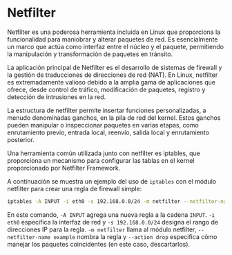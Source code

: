 # Netfilter 

Netfilter es una poderosa herramienta incluida en Linux que proporciona la funcionalidad para maniobrar y alterar paquetes de red. Es esencialmente un marco que actúa como interfaz entre el núcleo y el paquete, permitiendo la manipulación y transformación de paquetes en tránsito.

La aplicación principal de Netfilter es el desarrollo de sistemas de firewall y la gestión de traducciones de direcciones de red (NAT). En Linux, netfilter es extremadamente valioso debido a la amplia gama de aplicaciones que ofrece, desde control de tráfico, modificación de paquetes, registro y detección de intrusiones en la red.

La estructura de netfilter permite insertar funciones personalizadas, a menudo denominadas ganchos, en la pila de red del kernel. Estos ganchos pueden manipular o inspeccionar paquetes en varias etapas, como enrutamiento previo, entrada local, reenvío, salida local y enrutamiento posterior.

Una herramienta común utilizada junto con netfilter es iptables, que proporciona un mecanismo para configurar las tablas en el kernel proporcionado por Netfilter Framework.

A continuación se muestra un ejemplo del uso de `iptables` con el módulo netfilter para crear una regla de firewall simple:

```bash
iptables -A INPUT -i eth0 -s 192.168.0.0/24 -m netfilter --netfilter-name example --action drop 
```

En este comando, `-A INPUT` agrega una nueva regla a la cadena `INPUT`. `-i eth0` especifica la interfaz de red y `-s 192.168.0.0/24` designa el rango de direcciones IP para la regla. `-m netfilter` llama al módulo netfilter, `--netfilter-name example` nombra la regla y `--action drop` especifica cómo manejar los paquetes coincidentes (en este caso, descartarlos).